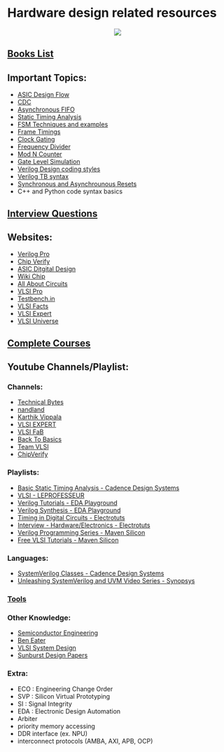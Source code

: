 # Hardware design related resources

<p align="center">
  <img src="https://www.system-to-asic.com/wp-content/uploads/2020/04/AdobeStock_253394573-626.jpeg" />
</p>

## [Books List](books/book_list.md)

## Important Topics:
* [ASIC Design Flow](topics/asic_design_flow.md)
* [CDC](topics/cdc.md)
* [Asynchronous FIFO](topics/async_fifo.md)
* [Static Timing Analysis](topics/sta.md)
* [FSM Techniques and examples](topics/fsm.md)
* [Frame Timings](topics/frame_timings.md)
* [Clock Gating](topics/clock_gating.md)
* [Frequency Divider](topics/freq_divider.md)
* [Mod N Counter](topics/counter.md)
* [Gate Level Simulation](topics/gls.md)
* [Verilog Design coding styles](topics/verilog_dut.md)
* [Verilog TB syntax](topics/verilog_tb.md)
* [Synchronous and Asynchrounous Resets](topics/resets.md)
* C++ and Python code syntax basics

## [Interview Questions](questions/question_list.md)

## Websites:
* [Verilog Pro](https://www.verilogpro.com/all-posts/)
* [Chip Verify](https://www.chipverify.com/)
* [ASIC Ditgital Design](https://asicdigitaldesign.wordpress.com/)
* [Wiki Chip](https://en.wikichip.org/wiki/WikiChip)
* [All About Circuits](https://www.allaboutcircuits.com/)
* [VLSI Pro](https://vlsi.pro/)
* [Testbench.in](http://www.testbench.in/)
* [VLSI Facts](http://www.vlsifacts.com/)
* [VLSI Expert](http://www.vlsi-expert.com/)
* [VLSI Universe](https://vlsiuniverse.blogspot.com/)

## [Complete Courses](courses/courses.md)

## Youtube Channels/Playlist:

### Channels:
* [Technical Bytes](https://www.youtube.com/channel/UCniC9ol6QzUH0pVQ3sSfiIQ)
* [nandland](https://www.youtube.com/channel/UCsdA-aNqtMA1_2T15aXePWw)
* [Karthik Vippala](https://www.youtube.com/channel/UCkeVvMfGZZCobuaTDp62PMw)
* [VLSI EXPERT](https://www.youtube.com/channel/UCT_5b65-UOeeb5tIdlH2x6A)
* [VLSI FaB](https://www.youtube.com/channel/UC5oX3fnHimLVEOMygSxAjYw)
* [Back To Basics](https://www.youtube.com/channel/UC6VmaCm26Bi_eAHa7bE1poQ)
* [Team VLSI](https://www.youtube.com/channel/UCVWaC1gXZfHNqwdl6jovsjQ)
* [ChipVerify](https://www.youtube.com/channel/UC5mmEbU8ufneBavalBOTasw/videos)

### Playlists:
* [Basic Static Timing Analysis - Cadence Design Systems](https://www.youtube.com/playlist?list=PLYdInKVfi0Ka5c6kraib5qiCFhPWE9G6e)
* [VLSI - LEPROFESSEUR](https://www.youtube.com/playlist?list=PLFhizsGPFKt8gz-bYlKMDCgBKwxMc33H2)
* [Verilog Tutorials - EDA Playground](https://www.youtube.com/playlist?list=PLScWdLzHpkAfbPhzz1NKHDv2clv1SgsMo)
* [Verilog Synthesis - EDA Playground](https://www.youtube.com/playlist?list=PLScWdLzHpkAeTnJGDXHupc5WC-8Kjt5Ue)
* [Timing in Digital Circuits - Electrotuts](https://www.youtube.com/playlist?list=PLD5C0Wv5Dnmdv-B6NGOu4MA3yDlqFfdre)
* [Interview - Hardware/Electronics - Electrotuts](https://www.youtube.com/playlist?list=PLD5C0Wv5DnmdPDDyAMrhbvEDqu1kYmtSO)
* [Verilog Programming Series - Maven Silicon](https://www.youtube.com/playlist?list=PL3_RRtJ5IqgipNdrMetm9R9ZEQT9yFO4B)
* [Free VLSI Tutorials - Maven Silicon](https://www.youtube.com/playlist?list=PL3_RRtJ5IqgjlEbmZcNIKS_GpmUIZJjoB)

### Languages:
* [SystemVerilog Classes - Cadence Design Systems](https://www.youtube.com/playlist?list=PLYdInKVfi0KZ1HMVNNcxvvWhYJMmLAq_g)
* [Unleashing SystemVerilog and UVM Video Series - Synopsys](https://www.youtube.com/playlist?list=PLEgCreVKPx5AP61Pu36QQE0Pkni2Vv-HD)

### [Tools](tools/tools.md)

### Other Knowledge:
* [Semiconductor Engineering](https://www.youtube.com/channel/UC2LCc4VvMYj-6Kqe09avwow)
* [Ben Eater](https://www.youtube.com/channel/UCS0N5baNlQWJCUrhCEo8WlA)
* [VLSI System Design](https://www.youtube.com/channel/UC8xyENEltc3DXGbARgbC38A)
* [Sunburst Design Papers](http://www.sunburst-design.com/papers/)

### Extra:
* ECO : Engineering Change Order
* SVP : Silicon Virtual Prototyping
* SI : Signal Integrity
* EDA : Electronic Design Automation
* Arbiter
* priority memory accessing
* DDR interface (ex. NPU)
* interconnect protocols (AMBA, AXI, APB, OCP)
